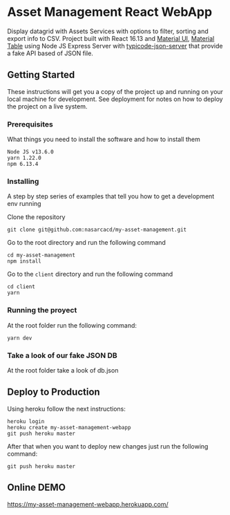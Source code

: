 # Asset Management React WebApp

Display datagrid with Assets Services with options to filter, sorting and export info to CSV. Project built with React 16.13 and [Material UI](https://material-ui.com/), [Material Table](https://material-table.com/) using Node JS Express Server with [typicode-json-server](https://github.com/typicode/json-server) that provide a fake API based of JSON file.

## Getting Started

These instructions will get you a copy of the project up and running on your local machine for development. See deployment for notes on how to deploy the project on a live system.

### Prerequisites

What things you need to install the software and how to install them

```
Node JS v13.6.0
yarn 1.22.0
npm 6.13.4
```

### Installing

A step by step series of examples that tell you how to get a development env running

Clone the repository

```
git clone git@github.com:nasarcacd/my-asset-management.git
```

Go to the root directory and run the following command

```
cd my-asset-management
npm install
```

Go to the `client` directory and run the following command

```
cd client
yarn
```

### Running the proyect

At the root folder run the following command:

```
yarn dev
```

### Take a look of our fake JSON DB

At the root folder take a look of db.json 

## Deploy to Production

Using heroku follow the next instructions:

```
heroku login
heroku create my-asset-management-webapp
git push heroku master
```

After that when you want to deploy new changes just run the following command:

```
git push heroku master
```

## Online DEMO

https://my-asset-management-webapp.herokuapp.com/